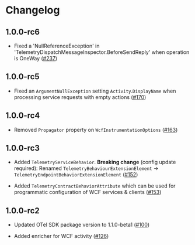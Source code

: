 # Changelog

## 1.0.0-rc6
* Fixed a 'NullReferenceException' in 'TelemetryDispatchMessageInspector.BeforeSendReply' when operation is OneWay
  ([#237](https://github.com/open-telemetry/opentelemetry-dotnet-contrib/pull/237))

## 1.0.0-rc5

* Fixed an `ArgumentNullException` setting `Activity`.`DisplayName` when
  processing service requests with empty actions
  ([#170](https://github.com/open-telemetry/opentelemetry-dotnet-contrib/pull/170))

## 1.0.0-rc4

* Removed `Propagator` property on `WcfInstrumentationOptions`
  ([#163](https://github.com/open-telemetry/opentelemetry-dotnet-contrib/pull/163))

## 1.0.0-rc3

* Added `TelemetryServiceBehavior`. **Breaking change** (config update
  required): Renamed `TelemetryBehaviourExtensionElement` ->
  `TelemetryEndpointBehaviorExtensionElement`
  ([#152](https://github.com/open-telemetry/opentelemetry-dotnet-contrib/pull/152))

* Added `TelemetryContractBehaviorAttribute` which can be used for programmatic
  configuration of WCF services & clients
  ([#153](https://github.com/open-telemetry/opentelemetry-dotnet-contrib/pull/153))

## 1.0.0-rc2

* Updated OTel SDK package version to 1.1.0-beta1
  ([#100](https://github.com/open-telemetry/opentelemetry-dotnet-contrib/pull/100))

* Added enricher for WCF activity
  ([#126](https://github.com/open-telemetry/opentelemetry-dotnet-contrib/pull/126))
